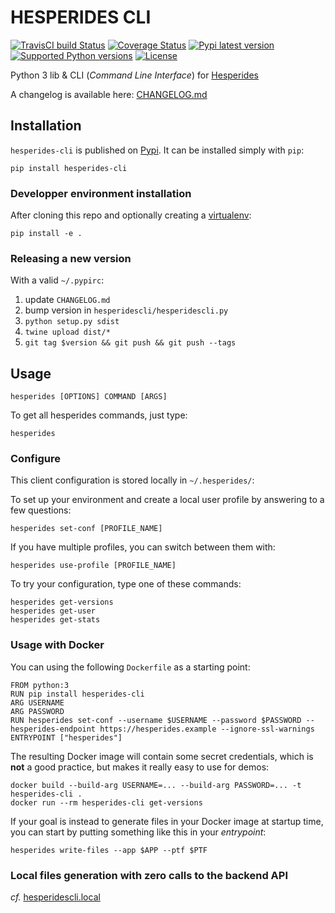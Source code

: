 # HESPERIDES CLI

[![TravisCI build Status](https://travis-ci.org/voyages-sncf-technologies/hesperides-cli.svg?branch=master)](https://travis-ci.org/voyages-sncf-technologies/hesperides-cli) [![Coverage Status](https://coveralls.io/repos/github/voyages-sncf-technologies/hesperides-cli/badge.svg?branch=master)](https://coveralls.io/github/voyages-sncf-technologies/hesperides-cli?branch=master) [![Pypi latest version](https://img.shields.io/pypi/v/hesperides-cli.svg)](https://pypi.python.org/pypi/hesperides-cli) [![Supported Python versions](https://img.shields.io/pypi/pyversions/hesperides-cli.svg)](https://pypi.python.org/pypi/hesperides-cli) [![License](https://img.shields.io/pypi/l/hesperides-cli.svg)](https://pypi.python.org/pypi/hesperides-cli)

Python 3 lib & CLI (_Command Line Interface_) for [Hesperides](https://github.com/voyages-sncf-technologies/hesperides)

A changelog is available here: [CHANGELOG.md](CHANGELOG.md)


## Installation

`hesperides-cli` is published on [Pypi](https://pypi.python.org/pypi/hesperides-cli). It can be installed simply with `pip`:

    pip install hesperides-cli

### Developper environment installation
After cloning this repo and optionally creating a [virtualenv](https://github.com/berdario/pew):

    pip install -e .

### Releasing a new version
With a valid `~/.pypirc`:

1. update `CHANGELOG.md`
2. bump version in `hesperidescli/hesperidescli.py`
3. `python setup.py sdist`
4. `twine upload dist/*`
5. `git tag $version && git push && git push --tags`


## Usage

    hesperides [OPTIONS] COMMAND [ARGS]

To get all hesperides commands, just type:

    hesperides

### Configure

This client configuration is stored locally in `~/.hesperides/`:

To set up your environment and create a local user profile by answering to a few questions:

    hesperides set-conf [PROFILE_NAME]
    
If you have multiple profiles, you can switch between them with:

    hesperides use-profile [PROFILE_NAME]

To try your configuration, type one of these commands:

    hesperides get-versions
    hesperides get-user
    hesperides get-stats

### Usage with Docker

You can using the following `Dockerfile` as a starting point:

    FROM python:3
    RUN pip install hesperides-cli
    ARG USERNAME
    ARG PASSWORD
    RUN hesperides set-conf --username $USERNAME --password $PASSWORD --hesperides-endpoint https://hesperides.example --ignore-ssl-warnings
    ENTRYPOINT ["hesperides"]

The resulting Docker image will contain some secret credentials, which is **not** a good practice,
but makes it really easy to use for demos:

    docker build --build-arg USERNAME=... --build-arg PASSWORD=... -t hesperides-cli .
    docker run --rm hesperides-cli get-versions

If your goal is instead to generate files in your Docker image at startup time,
you can start by putting something like this in your _entrypoint_:

    hesperides write-files --app $APP --ptf $PTF

### Local files generation with zero calls to the backend API

_cf._ [hesperidescli.local](hesperidescli/local)
